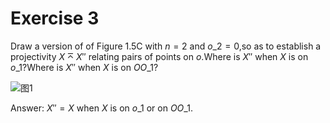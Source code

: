 ﻿# Exercise 3
Draw a version of of Figure 1.5C with $n=2$ and $o\_2=0$,so as to establish a projectivity $X\barwedge X''$ relating pairs of points on $o$.Where is $X''$ when $X$ is on $o\_1$?Where is $X''$ when $X$ is on $OO\_1$?

![图1](/projective-geometry-coxeter/p10/exercise3.png)

Answer: $X''=X$ when $X$ is on $o\_1$ or on $OO\_1$.